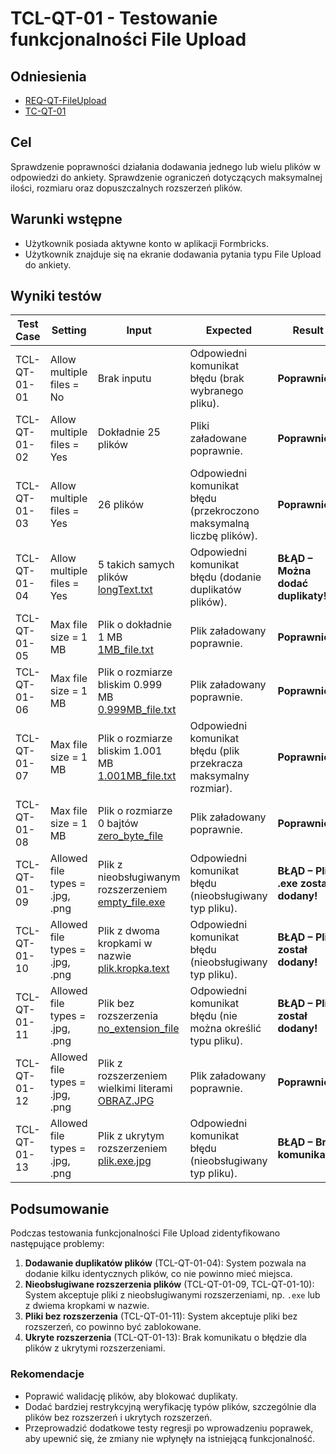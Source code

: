 # TCL-QT-01 - Testowanie funkcjonalności File Upload

## Odniesienia
- [REQ-QT-FileUpload](../../../requirements.md#req-qt-fileupload)
- [TC-QT-01](../../high-level/question-types.md#tc-qt-01)

## Cel
Sprawdzenie poprawności działania dodawania jednego lub wielu plików w odpowiedzi do ankiety. Sprawdzenie ograniczeń dotyczących maksymalnej ilości, rozmiaru oraz dopuszczalnych rozszerzeń plików.

## Warunki wstępne
- Użytkownik posiada aktywne konto w aplikacji Formbricks.
- Użytkownik znajduje się na ekranie dodawania pytania typu File Upload do ankiety.

## Wyniki testów

| Test Case           | Setting                                      | Input                                                                           | Expected                                                                                       | Result                              |
|---------------------|----------------------------------------------|--------------------------------------------------------------------------------|-----------------------------------------------------------------------------------------------|-------------------------------------|
| TCL-QT-01-01        | Allow multiple files = No                   | Brak inputu                                                                    | Odpowiedni komunikat błędu (brak wybranego pliku).                                             | **Poprawnie**                       |
| TCL-QT-01-02        | Allow multiple files = Yes                  | Dokładnie 25 plików                                                            | Pliki załadowane poprawnie.                                                                   | **Poprawnie**                       |
| TCL-QT-01-03        | Allow multiple files = Yes                  | 26 plików                                                                      | Odpowiedni komunikat błędu (przekroczono maksymalną liczbę plików).                           | **Poprawnie**                       |
| TCL-QT-01-04        | Allow multiple files = Yes                  | 5 takich samych plików [longText.txt](./assets/longText.txt)                    | Odpowiedni komunikat błędu (dodanie duplikatów plików).                                        | **BŁĄD – Można dodać duplikaty!**   |
| TCL-QT-01-05        | Max file size = 1 MB                        | Plik o dokładnie 1 MB [1MB_file.txt](./assets/1MB_file.txt)                    | Plik załadowany poprawnie.                                                                    | **Poprawnie**                       |
| TCL-QT-01-06        | Max file size = 1 MB                        | Plik o rozmiarze bliskim 0.999 MB [0.999MB_file.txt](./assets/0.999MB_file.txt) | Plik załadowany poprawnie.                                                                    | **Poprawnie**                       |
| TCL-QT-01-07        | Max file size = 1 MB                        | Plik o rozmiarze bliskim 1.001 MB [1.001MB_file.txt](./assets/1.001MB_file.txt) | Odpowiedni komunikat błędu (plik przekracza maksymalny rozmiar).                              | **Poprawnie**                       |
| TCL-QT-01-08        | Max file size = 1 MB                        | Plik o rozmiarze 0 bajtów [zero_byte_file](./assets/zero_byte_file)             | Plik załadowany poprawnie.                                                                    | **Poprawnie**                       |
| TCL-QT-01-09        | Allowed file types = .jpg, .png             | Plik z nieobsługiwanym rozszerzeniem [empty_file.exe](./assets/empty_file.exe)  | Odpowiedni komunikat błędu (nieobsługiwany typ pliku).                                        | **BŁĄD – Plik .exe został dodany!** |
| TCL-QT-01-10        | Allowed file types = .jpg, .png             | Plik z dwoma kropkami w nazwie [plik.kropka.text](./assets/plik.kropka.text)    | Odpowiedni komunikat błędu (nieobsługiwany typ pliku).                                        | **BŁĄD – Plik został dodany!**      |
| TCL-QT-01-11        | Allowed file types = .jpg, .png             | Plik bez rozszerzenia [no_extension_file](./assets/no_extension_file)           | Odpowiedni komunikat błędu (nie można określić typu pliku).                                   | **BŁĄD – Plik został dodany!**      |
| TCL-QT-01-12        | Allowed file types = .jpg, .png             | Plik z rozszerzeniem wielkimi literami [OBRAZ.JPG](./assets/OBRAZ.JPG)          | Plik załadowany poprawnie.                                                                    | **Poprawnie**                       |
| TCL-QT-01-13        | Allowed file types = .jpg, .png             | Plik z ukrytym rozszerzeniem [plik.exe.jpg](./assets/plik.exe.jpg)              | Odpowiedni komunikat błędu (nieobsługiwany typ pliku).                                        | **BŁĄD – Brak komunikatu!**         |

## Podsumowanie

Podczas testowania funkcjonalności File Upload zidentyfikowano następujące problemy:

1. **Dodawanie duplikatów plików** (TCL-QT-01-04): System pozwala na dodanie kilku identycznych plików, co nie powinno mieć miejsca.
2. **Nieobsługiwane rozszerzenia plików** (TCL-QT-01-09, TCL-QT-01-10): System akceptuje pliki z nieobsługiwanymi rozszerzeniami, np. `.exe` lub z dwiema kropkami w nazwie.
3. **Pliki bez rozszerzenia** (TCL-QT-01-11): System akceptuje pliki bez rozszerzeń, co powinno być zablokowane.
4. **Ukryte rozszerzenia** (TCL-QT-01-13): Brak komunikatu o błędzie dla plików z ukrytymi rozszerzeniami.

### Rekomendacje
- Poprawić walidację plików, aby blokować duplikaty.
- Dodać bardziej restrykcyjną weryfikację typów plików, szczególnie dla plików bez rozszerzeń i ukrytych rozszerzeń.
- Przeprowadzić dodatkowe testy regresji po wprowadzeniu poprawek, aby upewnić się, że zmiany nie wpłynęły na istniejącą funkcjonalność.